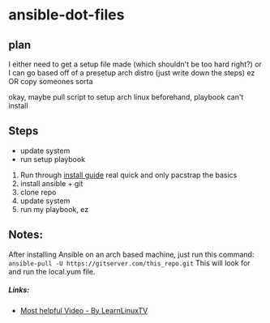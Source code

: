 # ansible-dot-files
## plan
I either need to get a setup file made (which shouldn't be too hard right?)
or I can go based off of a presetup arch distro (just write down the steps) ez OR copy someones sorta

okay, maybe pull script to setup arch linux beforehand, playbook can't install

## Steps
- update system
- run setup playbook

1. Run through [install guide](https://wiki.archlinux.org/title/Installation_guide) real quick and only pacstrap the basics 
2. install ansible + git
3. clone repo
4. update system
5. run my playbook, ez


## Notes: 
After installing Ansible on an arch based machine, just run this command:
```ansible-pull -U https://gitserver.com/this_repo.git```
This will look for and run the local.yum file.



##### Links:
- [Most helpful Video - By LearnLinuxTV](https://youtu.be/gIDywsGBqf4)
